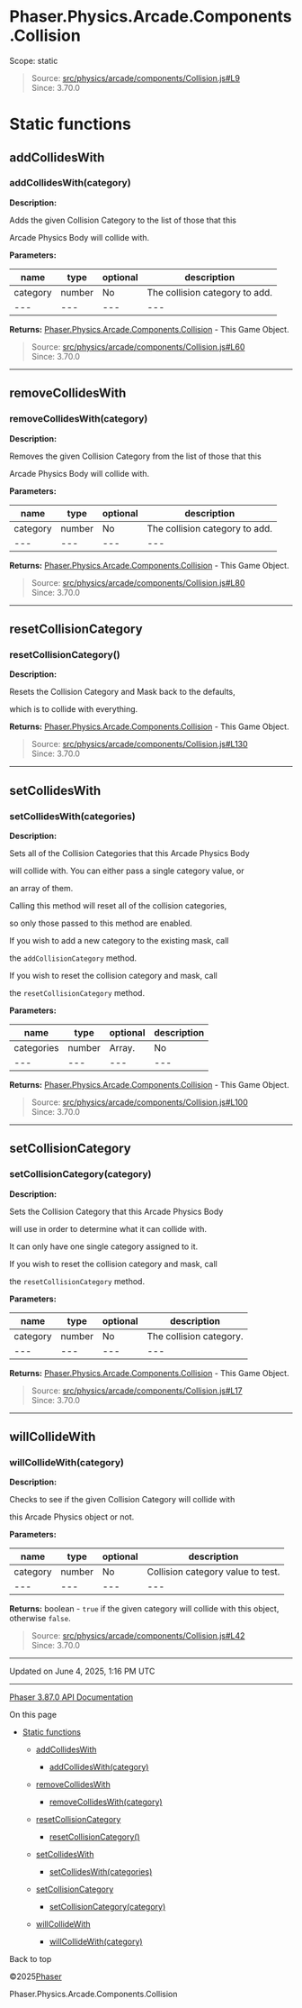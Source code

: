 # Phaser.Physics.Arcade.Components.Collision

Scope:
static

> Source: [src/physics/arcade/components/Collision.js#L9](https://github.com/phaserjs/phaser/blob/v3.87.0/src/physics/arcade/components/Collision.js#L9)  
> Since: 3.70.0

# Static functions

## addCollidesWith

### <instance> addCollidesWith(category)

**Description:**

Adds the given Collision Category to the list of those that this

Arcade Physics Body will collide with.

**Parameters:**

| name | type | optional | description |
| --- | --- | --- | --- |
| category | number | No | The collision category to add. |
| --- | --- | --- | --- |

**Returns:** [Phaser.Physics.Arcade.Components.Collision](physics-arcade-components-collision.md) - This Game Object.

> Source: [src/physics/arcade/components/Collision.js#L60](https://github.com/phaserjs/phaser/blob/v3.87.0/src/physics/arcade/components/Collision.js#L60)  
> Since: 3.70.0

---

## removeCollidesWith

### <instance> removeCollidesWith(category)

**Description:**

Removes the given Collision Category from the list of those that this

Arcade Physics Body will collide with.

**Parameters:**

| name | type | optional | description |
| --- | --- | --- | --- |
| category | number | No | The collision category to add. |
| --- | --- | --- | --- |

**Returns:** [Phaser.Physics.Arcade.Components.Collision](physics-arcade-components-collision.md) - This Game Object.

> Source: [src/physics/arcade/components/Collision.js#L80](https://github.com/phaserjs/phaser/blob/v3.87.0/src/physics/arcade/components/Collision.js#L80)  
> Since: 3.70.0

---

## resetCollisionCategory

### <instance> resetCollisionCategory()

**Description:**

Resets the Collision Category and Mask back to the defaults,

which is to collide with everything.

**Returns:** [Phaser.Physics.Arcade.Components.Collision](physics-arcade-components-collision.md) - This Game Object.

> Source: [src/physics/arcade/components/Collision.js#L130](https://github.com/phaserjs/phaser/blob/v3.87.0/src/physics/arcade/components/Collision.js#L130)  
> Since: 3.70.0

---

## setCollidesWith

### <instance> setCollidesWith(categories)

**Description:**

Sets all of the Collision Categories that this Arcade Physics Body

will collide with. You can either pass a single category value, or

an array of them.

Calling this method will reset all of the collision categories,

so only those passed to this method are enabled.

If you wish to add a new category to the existing mask, call

the `addCollisionCategory` method.

If you wish to reset the collision category and mask, call

the `resetCollisionCategory` method.

**Parameters:**

| name | type | optional | description |
| --- | --- | --- | --- |
| categories | number | Array.<number> | No | The collision category to collide with, or an array of them. |
| --- | --- | --- | --- |

**Returns:** [Phaser.Physics.Arcade.Components.Collision](physics-arcade-components-collision.md) - This Game Object.

> Source: [src/physics/arcade/components/Collision.js#L100](https://github.com/phaserjs/phaser/blob/v3.87.0/src/physics/arcade/components/Collision.js#L100)  
> Since: 3.70.0

---

## setCollisionCategory

### <instance> setCollisionCategory(category)

**Description:**

Sets the Collision Category that this Arcade Physics Body

will use in order to determine what it can collide with.

It can only have one single category assigned to it.

If you wish to reset the collision category and mask, call

the `resetCollisionCategory` method.

**Parameters:**

| name | type | optional | description |
| --- | --- | --- | --- |
| category | number | No | The collision category. |
| --- | --- | --- | --- |

**Returns:** [Phaser.Physics.Arcade.Components.Collision](physics-arcade-components-collision.md) - This Game Object.

> Source: [src/physics/arcade/components/Collision.js#L17](https://github.com/phaserjs/phaser/blob/v3.87.0/src/physics/arcade/components/Collision.js#L17)  
> Since: 3.70.0

---

## willCollideWith

### <instance> willCollideWith(category)

**Description:**

Checks to see if the given Collision Category will collide with

this Arcade Physics object or not.

**Parameters:**

| name | type | optional | description |
| --- | --- | --- | --- |
| category | number | No | Collision category value to test. |
| --- | --- | --- | --- |

**Returns:** boolean - `true` if the given category will collide with this object, otherwise `false`.

> Source: [src/physics/arcade/components/Collision.js#L42](https://github.com/phaserjs/phaser/blob/v3.87.0/src/physics/arcade/components/Collision.js#L42)  
> Since: 3.70.0

---

Updated on June 4, 2025, 1:16 PM UTC

---

[Phaser 3.87.0 API Documentation](../../index.md)

On this page

* [Static functions](#static-functions)

  + [addCollidesWith](#addcollideswith)

    - [<instance> addCollidesWith(category)](#instance-addcollideswithcategory)
  + [removeCollidesWith](#removecollideswith)

    - [<instance> removeCollidesWith(category)](#instance-removecollideswithcategory)
  + [resetCollisionCategory](#resetcollisioncategory)

    - [<instance> resetCollisionCategory()](#instance-resetcollisioncategory)
  + [setCollidesWith](#setcollideswith)

    - [<instance> setCollidesWith(categories)](#instance-setcollideswithcategories)
  + [setCollisionCategory](#setcollisioncategory)

    - [<instance> setCollisionCategory(category)](#instance-setcollisioncategorycategory)
  + [willCollideWith](#willcollidewith)

    - [<instance> willCollideWith(category)](#instance-willcollidewithcategory)

Back to top

©2025[Phaser](https://docs.phaser.io)



Phaser.Physics.Arcade.Components.Collision